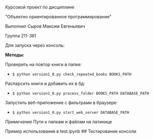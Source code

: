 Курсовой проект по дисциплине 

"Объектно ориентированное программирование"

Выполнил Сыров Максим Евгеньевич

Группа 211-361


Для запуска через консоль:

**Методы:**

Проверить на повтор книги в папке:

- `$ python version1_0.py check_repeated_books BOOKS_PATH`

Распарсить книги и добавить их в бд:

- `$ python version1_0.py process_folder BOOKS_PATH DATABASE_PATH`

Запустить веб-приложение с фильтрами в браузере:

- `$ python version1_0.py start_web_server DATABASE_PATH`

_Примечание_
  Пути к папкам и файлам на латинице
  
Пример использования в test.ipynb ## Тестирование консоли

